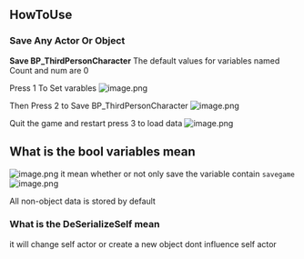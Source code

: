 ## HowToUse

### Save Any Actor Or Object

**Save BP_ThirdPersonCharacter**
The default values for variables named Count and num are 0

Press 1 To Set varables
![image.png](https://mengsh.oss-cn-shanghai.aliyuncs.com/UE/20240208011241.png)

Then Press 2 to Save BP_ThirdPersonCharacter
![image.png](https://mengsh.oss-cn-shanghai.aliyuncs.com/UE/20240208011344.png)

Quit the game and restart press 3 to load data
![image.png](https://mengsh.oss-cn-shanghai.aliyuncs.com/UE/20240208012146.png)


##  What is the bool variables mean
![image.png](https://mengsh.oss-cn-shanghai.aliyuncs.com/UE/20240208011627.png)
it mean whether or not only save the variable contain `savegame`
![image.png](https://mengsh.oss-cn-shanghai.aliyuncs.com/UE/20240208011714.png)

All non-object data is stored by default


### What is the DeSerializeSelf mean
it will change self actor or create a new object dont influence self actor
